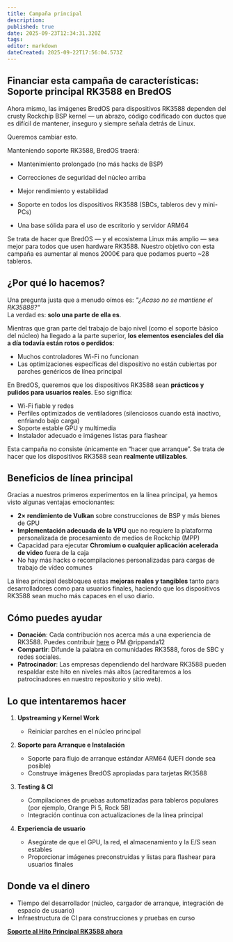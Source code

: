 ```yaml
---
title: Campaña principal
description:
published: true
date: 2025-09-23T12:34:31.320Z
tags:
editor: markdown
dateCreated: 2025-09-22T17:56:04.573Z
---
```


## Financiar esta campaña de características: Soporte principal RK3588 en BredOS

Ahora mismo, las imágenes BredOS para dispositivos RK3588 dependen del crusty Rockchip BSP kernel — un abrazo, código codificado con ductos que es difícil de mantener, inseguro y siempre señala detrás de Linux.

Queremos cambiar esto.

Manteniendo soporte RK3588, BredOS traerá:

- Mantenimiento prolongado (no más hacks de BSP)

- Correcciones de seguridad del núcleo arriba

- Mejor rendimiento y estabilidad

- Soporte en todos los dispositivos RK3588 (SBCs, tableros dev y mini-PCs)

- Una base sólida para el uso de escritorio y servidor ARM64

Se trata de hacer que BredOS — y el ecosistema Linux más amplio — sea mejor para todos que usen hardware RK3588.
Nuestro objetivo con esta campaña es aumentar al menos 2000€ para que podamos puerto ~28 tableros.

## ¿Por qué lo hacemos?

Una pregunta justa que a menudo oímos es: _"¿Acaso no se mantiene el RK35888?"_\
La verdad es: **solo una parte de ella es**.

Mientras que gran parte del trabajo de bajo nivel (como el soporte básico del núcleo) ha llegado a la parte superior, **los elementos esenciales del día a día todavía están rotos o perdidos**:

- Muchos controladores Wi-Fi no funcionan
- Las optimizaciones específicas del dispositivo no están cubiertas por parches genéricos de línea principal

En BredOS, queremos que los dispositivos RK3588 sean **prácticos y pulidos para usuarios reales**. Eso significa:

- Wi-Fi fiable y redes
- Perfiles optimizados de ventiladores (silenciosos cuando está inactivo, enfriando bajo carga)
- Soporte estable GPU y multimedia
- Instalador adecuado e imágenes listas para flashear

Esta campaña no consiste únicamente en “hacer que arranque”. Se trata de hacer que los dispositivos RK3588 sean **realmente utilizables**.

## Beneficios de línea principal

Gracias a nuestros primeros experimentos en la línea principal, ya hemos visto algunas ventajas emocionantes:

- **2× rendimiento de Vulkan** sobre construcciones de BSP y más bienes de GPU
- **Implementación adecuada de la VPU** que no requiere la plataforma personalizada de procesamiento de medios de Rockchip (MPP)
- Capacidad para ejecutar **Chromium o cualquier aplicación acelerada de video** fuera de la caja
- No hay más hacks o recompilaciones personalizadas para cargas de trabajo de vídeo comunes

La línea principal desbloquea estas **mejoras reales y tangibles** tanto para desarrolladores como para usuarios finales, haciendo que los dispositivos RK3588 sean mucho más capaces en el uso diario.

## Cómo puedes ayudar

- **Donación**: Cada contribución nos acerca más a una experiencia de RK3588. Puedes contribuir [here](https://ko-fi.com/Z8Z3I4J0P) o PM @rippanda12
- **Compartir**: Difunde la palabra en comunidades RK3588, foros de SBC y redes sociales.
- **Patrocinador**: Las empresas dependiendo del hardware RK3588 pueden respaldar este hito en niveles más altos (acreditaremos a los patrocinadores en nuestro repositorio y sitio web).

## Lo que intentaremos hacer

1. **Upstreaming y Kernel Work**
   - Reiniciar parches en el núcleo principal

2. **Soporte para Arranque e Instalación**
   - Soporte para flujo de arranque estándar ARM64 (UEFI donde sea posible)
   - Construye imágenes BredOS apropiadas para tarjetas RK3588

3. **Testing & CI**
   - Compilaciones de pruebas automatizadas para tableros populares (por ejemplo, Orange Pi 5, Rock 5B)
   - Integración continua con actualizaciones de la línea principal

4. **Experiencia de usuario**
   - Asegúrate de que el GPU, la red, el almacenamiento y la E/S sean estables
   - Proporcionar imágenes preconstruidas y listas para flashear para usuarios finales

## Donde va el dinero

- Tiempo del desarrollador (núcleo, cargador de arranque, integración de espacio de usuario)
- Infraestructura de CI para construcciones y pruebas en curso

**[Soporte al Hito Principal RK3588 ahora](https://ko-fi.com/Z8Z3I4J0P)**
